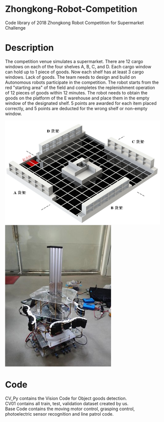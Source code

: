 # Zhongkong-Robot-Competition
Code library of 2018 Zhongkong Robot Competition for Supermarket Challenge

# Description 
The competition venue simulates a supermarket. There are 12 cargo windows on each of the four shelves A, B, C, and D. Each cargo window can hold up to 1 piece of goods. Now each shelf has at least 3 cargo windows. Lack of goods. The team needs to design and build on
Autonomous robots participate in the competition. The robot starts from the red "starting area" of the field and completes the replenishment operation of 12 pieces of goods within 12 minutes. The robot needs to obtain the goods on the platform of the E warehouse and place them in the empty window of the designated shelf. 5 points are awarded for each item placed correctly, and 5 points are deducted for the wrong shelf or non-empty window.  

![image](https://github.com/YuqingZhangMirror12/Zhongkong-Robot-Competition/blob/main/Competition%20Map.png)
![image](https://github.com/YuqingZhangMirror12/Zhongkong-Robot-Competition/blob/main/Final%20Design.jpg)

# Code
CV_Py contains the Vision Code for Object goods detection.  
CV01 contains all train, test, validation dataset created by us.  
Base Code contains the moving motor control, grasping control, photoelectric sensor recognition and line patrol code.  
